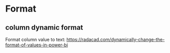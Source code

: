 # Format

## column dynamic format
Format column value to text:
https://radacad.com/dynamically-change-the-format-of-values-in-power-bi

